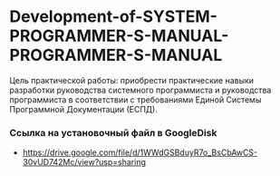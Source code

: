 # Development-of-SYSTEM-PROGRAMMER-S-MANUAL-PROGRAMMER-S-MANUAL
Цель практической работы: приобрести практические навыки разработки руководства системного программиста и руководства программиста в соответствии с требованиями Единой Системы Программной Документации (ЕСПД).

### Ссылка на установочный файл в GoogleDisk
- https://drive.google.com/file/d/1WWdGSBduyR7o_BsCbAwCS-30vUD742Mc/view?usp=sharing
